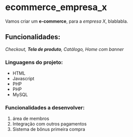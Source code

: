 # ecommerce_empresa_x

Vamos criar um **e-commerce**, para a *empresa X*, blablabla.

## Funcionalidades:

_Checkout, **Tela de produto**, Catálogo, Home com banner_

### Linguagens do projeto:

* HTML
* Javascript
* PHP
* PHP
* MySQL

### Funcionalidades a desenvolver:

1. área de membros
2. Integração com outros pagamentos
3. Sistema de bônus primeira compra